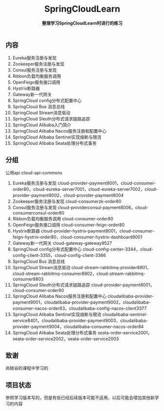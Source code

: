 <h1 align="center">SpringCloudLearn</h1>

<div align="center">
  <strong>
    整理学习SpringCloudLearn时进行的练习
  </strong>
</div>

<br>

## 内容
1. Eureka服务注册与发现
2. Zookeeper服务注册与发现
3. Consul服务注册与发现
4. Ribbon负载均衡服务调用
5. OpenFeign服务接口调用
6. Hystrix断路器
7. Gateway新一代网关
8. SpringCloud config分布式配置中心
9. SpringCloud Bus 消息总线
10. SpringCloud Stream消息驱动
11. SpringCloud Sleuth分布式请求链路追踪
12. SpringCloud Alibaba入门简介
13. SpringCloud Alibaba Nacos服务注册和配置中心
14. SpringCloud Alibaba Sentinel实现熔断与限流
15. SpringCloud Alibaba Seata处理分布式事务

## 分组
公用api cloud-api-commons
1. Eureka服务注册与发现 cloud-provider-payment8001，cloud-consumer-order80，cloud-eureka-server7001，cloud-eureka-server7002，cloud-provider-payment8002，cloud-provider-payment8004
2. Zookeeper服务注册与发现 cloud-consumerzk-order80
3. Consul服务注册与发现 cloud-providerconsul-payment8006，cloud-consumerconsul-order80
4. Ribbon负载均衡服务调用 cloud-consumer-order80
5. OpenFeign服务接口调用 cloud-consumer-feign-order80
6. Hystrix断路器 cloud-provider-hystrix-payment8001，cloud-consumer-feign-hystrix-order80，cloud-consumer-hystrix-dashboard9001
7. Gateway新一代网关 cloud-gateway-gateway9527
8. SpringCloud config分布式配置中心 cloud-config-center-3344，cloud-config-client-3355，cloud-config-client-3366
9. SpringCloud Bus 消息总线
10. SpringCloud Stream消息驱动 cloud-stream-rabbitmq-provider8801，cloud-stream-rabbitmq-consumer8802，cloud-stream-rabbitmq-consumer8803
11. SpringCloud Sleuth分布式请求链路追踪 cloud-provider-payment8001，cloud-consumer-order80
12. SpringCloud Alibaba Nacos服务注册和配置中心 cloudalibaba-provider-payment9001，cloudalibaba-provider-payment9002，cloudalibaba-consumer-nacos-order83，cloudalibaba-config-nacos-client3377
13. SpringCloud Alibaba Sentinel实现熔断与限流 cloudalibaba-sentinel-service8401，cloudalibaba-provider-payment9003，cloudalibaba-provider-payment9004，cloudalibaba-consumer-nacos-order84
14. SpringCloud Alibaba Seata处理分布式事务 seata-order-service2001，seata-order-service2002，seata-order-service2003

## 致谢

尚硅谷的课程中学习的


## 项目状态

参照学习版本写的，但是有些已经后续版本可能不适用，以后可能会增加其他新学习的内容
